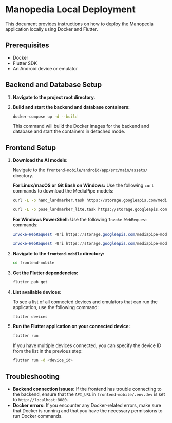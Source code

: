# Manopedia Local Deployment

This document provides instructions on how to deploy the Manopedia application locally using Docker and Flutter.

## Prerequisites

- Docker
- Flutter SDK
- An Android device or emulator

## Backend and Database Setup

1.  **Navigate to the project root directory.**
2.  **Build and start the backend and database containers:**

    ```bash
    docker-compose up -d --build
    ```

    This command will build the Docker images for the backend and database and start the containers in detached mode.

## Frontend Setup

1.  **Download the AI models:**

    Navigate to the `frontend-mobile/android/app/src/main/assets/` directory.

    **For Linux/macOS or Git Bash on Windows:**
    Use the following `curl` commands to download the MediaPipe models:

    ```bash
    curl -L -o hand_landmarker.task https://storage.googleapis.com/mediapipe-models/hand_landmarker/hand_landmarker/float16/1/hand_landmarker.task
    ```
    ```bash
    curl -L -o pose_landmarker_lite.task https://storage.googleapis.com/mediapipe-models/pose_landmarker/pose_landmarker_lite/float16/1/pose_landmarker_lite.task
    ```

    **For Windows PowerShell:**
    Use the following `Invoke-WebRequest` commands:
    ```powershell
    Invoke-WebRequest -Uri https://storage.googleapis.com/mediapipe-models/hand_landmarker/hand_landmarker/float16/1/hand_landmarker.task -OutFile hand_landmarker.task
    ```
    ```powershell
    Invoke-WebRequest -Uri https://storage.googleapis.com/mediapipe-models/pose_landmarker/pose_landmarker_lite/float16/1/pose_landmarker_lite.task -OutFile pose_landmarker_lite.task
    ```

2.  **Navigate to the `frontend-mobile` directory:**

    ```bash
    cd frontend-mobile
    ```

3.  **Get the Flutter dependencies:**

    ```bash
    flutter pub get
    ```

4.  **List available devices:**

    To see a list of all connected devices and emulators that can run the application, use the following command:

    ```bash
    flutter devices
    ```

5.  **Run the Flutter application on your connected device:**

    ```bash
    flutter run
    ```

    If you have multiple devices connected, you can specify the device ID from the list in the previous step:

    ```bash
    flutter run -d <device_id>
    ```

## Troubleshooting

-   **Backend connection issues:** If the frontend has trouble connecting to the backend, ensure that the `API_URL` in `frontend-mobile/.env.dev` is set to `http://localhost:8080`.
-   **Docker errors:** If you encounter any Docker-related errors, make sure that Docker is running and that you have the necessary permissions to run Docker commands.
